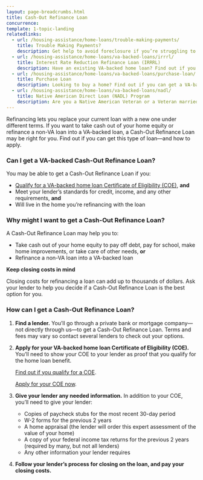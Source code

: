 ```yaml
---
layout: page-breadcrumbs.html
title: Cash-Out Refinance Loan
concurrence: 
template: 1-topic-landing
relatedlinks:
  - url: /housing-assistance/home-loans/trouble-making-payments/
    title: Trouble Making Payments?
    description: Get help to avoid foreclosure if you’re struggling to make your monthly mortgage payments.
  - url: /housing-assistance/home-loans/va-backed-loans/irrrl/
    title: Interest Rate Reduction Refinance Loan (IRRRL)
    description: Have an existing VA-backed home loan? Find out if you can get a VA-backed IRRRL to help reduce your monthly payments or make them more stable.
  - url: /housing-assistance/home-loans/va-backed-loans/purchase-loan/
    title: Purchase Loan
    description: Looking to buy a home? Find out if you can get a VA-backed Purchase Loan and get better terms than with a private lender loan. 
  - url: /housing-assistance/home-loans/va-backed-loans/nadl/
    title: Native American Direct Loan (NADL) Program
    description: Are you a Native American Veteran or a Veteran married to a Native American? Find out if you can get our NADL to buy, build, or improve a home on Federal Trust Land.
---
```


<div class="va-introtext">

Refinancing lets you replace your current loan with a new one under different terms. If you want to take cash out of your home equity or refinance a non-VA loan into a VA-backed loan, a Cash-Out Refinance Loan may be right for you. Find out if you can get this type of loan—and how to apply.

</div>

<div class="feature">

### Can I get a VA-backed Cash-Out Refinance Loan?

You may be able to get a Cash-Out Refinance Loan if you:

-	[Qualify for a VA-backed home loan Certificate of Eligibility (COE)](/housing-assistance/home-loans/eligibility), **and**
-	Meet your lender’s standards for credit, income, and any other requirements, **and**
-	Will live in the home you’re refinancing with the loan

</div>

### Why might I want to get a Cash-Out Refinance Loan?

A Cash-Out Refinance Loan may help you to:

-	Take cash out of your home equity to pay off debt, pay for school, make home improvements, or take care of other needs, **or**
-	Refinance a non-VA loan into a VA-backed loan

**Keep closing costs in mind**

Closing costs for refinancing a loan can add up to thousands of dollars. Ask your lender to help you decide if a Cash-Out Refinance Loan is the best option for you.

### How can I get a Cash-Out Refinance Loan?

<ol class="process">
<li class="step one">

**Find a lender.** You’ll go through a private bank or mortgage company—not directly through us—to get a Cash-Out Refinance Loan. Terms and fees may vary so contact several lenders to check out your options.

</li>

<li class="step two">

**Apply for your VA-backed home loan Certificate of Eligibility (COE).** You’ll need to show your COE to your lender as proof that you qualify for the home loan benefit.

[Find out if you qualify for a COE](/housing-assistance/home-loans/eligibility).

[Apply for your COE now](/housing-assistance/home-loans/apply-for-certificate-of-eligibility).

</li>

<li class="step three">

**Give your lender any needed information.** In addition to your COE, you’ll need to give your lender:
-	Copies of paycheck stubs for the most recent 30-day period
-	W-2 forms for the previous 2 years
-	A home appraisal (the lender will order this expert assessment of the value of your home)
-	A copy of your federal income tax returns for the previous 2 years (required by many, but not all lenders)
-	Any other information your lender requires

</li>

<li class="step last four">

**Follow your lender’s process for closing on the loan, and pay your closing costs.** 

</li>
</ol>


